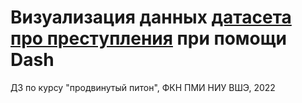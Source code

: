 # Визуализация данных [датасета про преступления](https://www.kaggle.com/datasets/michaelbryantds/crimedata) при помощи Dash
ДЗ по курсу "продвинутый питон", ФКН ПМИ НИУ ВШЭ, 2022

